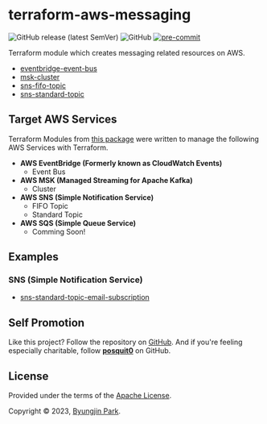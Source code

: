 # terraform-aws-messaging

![GitHub release (latest SemVer)](https://img.shields.io/github/v/release/tedilabs/terraform-aws-messaging?color=blue&sort=semver&style=flat-square)
![GitHub](https://img.shields.io/github/license/tedilabs/terraform-aws-messaging?color=blue&style=flat-square)
[![pre-commit](https://img.shields.io/badge/pre--commit-enabled-brightgreen?logo=pre-commit&logoColor=white&style=flat-square)](https://github.com/pre-commit/pre-commit)

Terraform module which creates messaging related resources on AWS.

- [eventbridge-event-bus](./modules/eventbridge-event-bus)
- [msk-cluster](./modules/msk-cluster)
- [sns-fifo-topic](./modules/sns-fifo-topic)
- [sns-standard-topic](./modules/sns-standard-topic)


## Target AWS Services

Terraform Modules from [this package](https://github.com/tedilabs/terraform-aws-messaging) were written to manage the following AWS Services with Terraform.

- **AWS EventBridge (Formerly known as CloudWatch Events)**
  - Event Bus
- **AWS MSK (Managed Streaming for Apache Kafka)**
  - Cluster
- **AWS SNS (Simple Notification Service)**
  - FIFO Topic
  - Standard Topic
- **AWS SQS (Simple Queue Service)**
  - Comming Soon!


## Examples

### SNS (Simple Notification Service)

- [sns-standard-topic-email-subscription](./examples/sns-standard-topic-email-subscription)


## Self Promotion

Like this project? Follow the repository on [GitHub](https://github.com/tedilabs/terraform-aws-messaging). And if you're feeling especially charitable, follow **[posquit0](https://github.com/posquit0)** on GitHub.


## License

Provided under the terms of the [Apache License](LICENSE).

Copyright © 2023, [Byungjin Park](https://www.posquit0.com).
